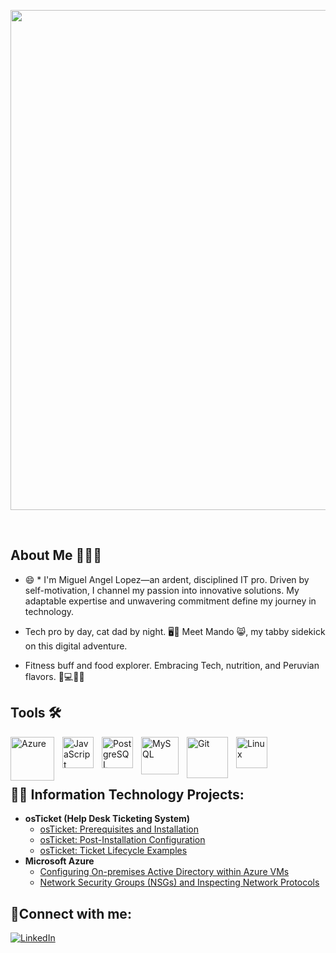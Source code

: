<p align="center">
  <img width="800" src="https://media.licdn.com/dms/image/D4E16AQHhVEfanay4eQ/profile-displaybackgroundimage-shrink_350_1400/0/1691459597920?e=1697068800&v=beta&t=NdzXvyvhmjotXA5U4l0gyTaC1Y4NPt2NskUzQmCmG64" />
  
</p>

<br />

## About Me 👨🏻‍💻

- 😄 * I'm Miguel Angel Lopez—an ardent, disciplined IT pro. Driven by self-motivation, I channel my passion into innovative solutions. My adaptable expertise and unwavering commitment define my journey in technology.

- Tech pro by day, cat dad by night. 🖥️🐾 Meet Mando 😸, my tabby sidekick on this digital adventure. 

- Fitness buff and food explorer. Embracing Tech, nutrition, and Peruvian flavors. 🍛💻🏋️‍♂️


## Tools 🛠️

<img align="left" alt="Azure" width="70px" src="https://cdn.jsdelivr.net/gh/devicons/devicon/icons/azure/azure-original-wordmark.svg" style="padding-right:10px;" /><img align="left" alt="JavaScript" width="50px" src="https://cdn.jsdelivr.net/gh/devicons/devicon/icons/javascript/javascript-original.svg" style="padding-right:10px;" /><img align="left" alt="PostgreSQL" width="50px" src="https://cdn.jsdelivr.net/gh/devicons/devicon/icons/postgresql/postgresql-original-wordmark.svg" style="padding-right:10px;" /><img align="left" alt="MySQL" width="60px" src="https://cdn.jsdelivr.net/gh/devicons/devicon/icons/mysql/mysql-original.svg" style="padding-right:10px;" /><img align="left" alt="Git" width="66px" src="https://cdn.jsdelivr.net/gh/devicons/devicon/icons/git/git-original-wordmark.svg" style="padding-right:10px;" /><img align="left" alt="Linux" width="50px" src="https://cdn.jsdelivr.net/gh/devicons/devicon/icons/linux/linux-original.svg" style="padding-right:10px;" />

<br />
<br />
<br />



<h2>👨‍💻 Information Technology Projects:</h2>

- <b>osTicket (Help Desk Ticketing System)</b>
  - [osTicket: Prerequisites and Installation](https://github.com/MLopezTech/osticket-prereqs)
  - [osTicket: Post-Installation Configuration](https://github.com/MLopezTech/post-install-config)
  - [osTicket: Ticket Lifecycle Examples](https://github.com/MLopezTech/ticket-lifecycle)
- <b>Microsoft Azure</b>
  - [Configuring On-premises Active Directory within Azure VMs](https://github.com/MLopezTech/configure-ad)
  - [Network Security Groups (NSGs) and Inspecting Network Protocols](https://github.com/MLopezTech/azure-network-protocols)

<h2>🤳Connect with me:</h2>

[![LinkedIn](https://img.shields.io/badge/LinkedIn-Profile-blue?style=flat&logo=linkedin&logoColor=white&link=https://www.linkedin.com/in/miguel-lopez-a605b82a/)](https://www.linkedin.com/in/miguel-lopez-a605b82a/)

